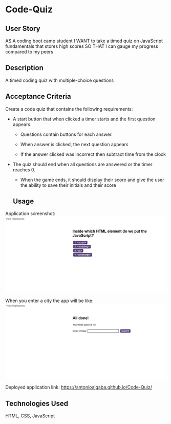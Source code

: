 # Code-Quiz

## User Story

AS A coding boot camp student
I WANT to take a timed quiz on JavaScript fundamentals that stores high scores
SO THAT I can gauge my progress compared to my peers

## Description

A timed coding quiz with multiple-choice questions

## Acceptance Criteria

Create a code quiz that contains the following requirements:

- A start button that when clicked a timer starts and the first question appears.
 
  - Questions contain buttons for each answer.
  
  - When answer is clicked, the next question appears
   
  - If the answer clicked was incorrect then subtract time from the clock

- The quiz should end when all questions are answered or the timer reaches 0.

  - When the game ends, it should display their score and give the user the ability to save their initials and their score
  
   ## Usage
 
 Application screenshot: 
 ![screnshot1](images/screenshot1.jpg)
 
 When you enter a city the app will be like:
 ![screenshot2](images/screenshot2.jpg)
 
 Deployed application link:
 https://antonioalgaba.github.io/Code-Quiz/
 
 ## Technologies Used
HTML, CSS, JavaScript
